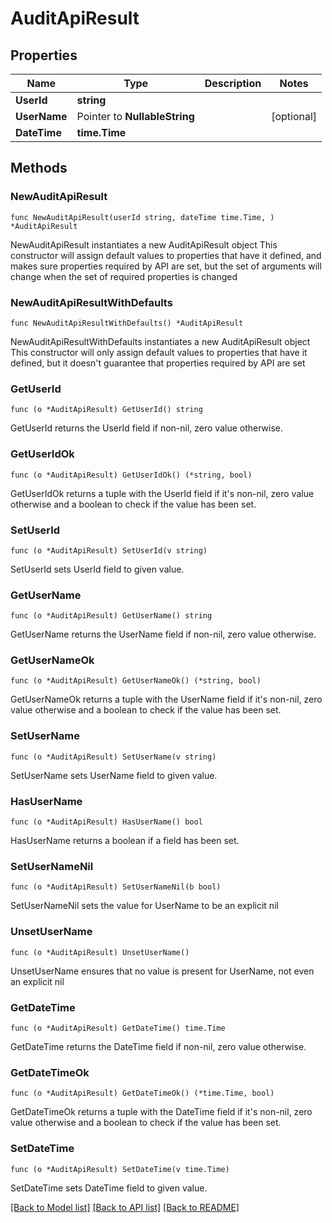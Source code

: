 # AuditApiResult

## Properties

Name | Type | Description | Notes
------------ | ------------- | ------------- | -------------
**UserId** | **string** |  | 
**UserName** | Pointer to **NullableString** |  | [optional] 
**DateTime** | **time.Time** |  | 

## Methods

### NewAuditApiResult

`func NewAuditApiResult(userId string, dateTime time.Time, ) *AuditApiResult`

NewAuditApiResult instantiates a new AuditApiResult object
This constructor will assign default values to properties that have it defined,
and makes sure properties required by API are set, but the set of arguments
will change when the set of required properties is changed

### NewAuditApiResultWithDefaults

`func NewAuditApiResultWithDefaults() *AuditApiResult`

NewAuditApiResultWithDefaults instantiates a new AuditApiResult object
This constructor will only assign default values to properties that have it defined,
but it doesn't guarantee that properties required by API are set

### GetUserId

`func (o *AuditApiResult) GetUserId() string`

GetUserId returns the UserId field if non-nil, zero value otherwise.

### GetUserIdOk

`func (o *AuditApiResult) GetUserIdOk() (*string, bool)`

GetUserIdOk returns a tuple with the UserId field if it's non-nil, zero value otherwise
and a boolean to check if the value has been set.

### SetUserId

`func (o *AuditApiResult) SetUserId(v string)`

SetUserId sets UserId field to given value.


### GetUserName

`func (o *AuditApiResult) GetUserName() string`

GetUserName returns the UserName field if non-nil, zero value otherwise.

### GetUserNameOk

`func (o *AuditApiResult) GetUserNameOk() (*string, bool)`

GetUserNameOk returns a tuple with the UserName field if it's non-nil, zero value otherwise
and a boolean to check if the value has been set.

### SetUserName

`func (o *AuditApiResult) SetUserName(v string)`

SetUserName sets UserName field to given value.

### HasUserName

`func (o *AuditApiResult) HasUserName() bool`

HasUserName returns a boolean if a field has been set.

### SetUserNameNil

`func (o *AuditApiResult) SetUserNameNil(b bool)`

 SetUserNameNil sets the value for UserName to be an explicit nil

### UnsetUserName
`func (o *AuditApiResult) UnsetUserName()`

UnsetUserName ensures that no value is present for UserName, not even an explicit nil
### GetDateTime

`func (o *AuditApiResult) GetDateTime() time.Time`

GetDateTime returns the DateTime field if non-nil, zero value otherwise.

### GetDateTimeOk

`func (o *AuditApiResult) GetDateTimeOk() (*time.Time, bool)`

GetDateTimeOk returns a tuple with the DateTime field if it's non-nil, zero value otherwise
and a boolean to check if the value has been set.

### SetDateTime

`func (o *AuditApiResult) SetDateTime(v time.Time)`

SetDateTime sets DateTime field to given value.



[[Back to Model list]](../README.md#documentation-for-models) [[Back to API list]](../README.md#documentation-for-api-endpoints) [[Back to README]](../README.md)



